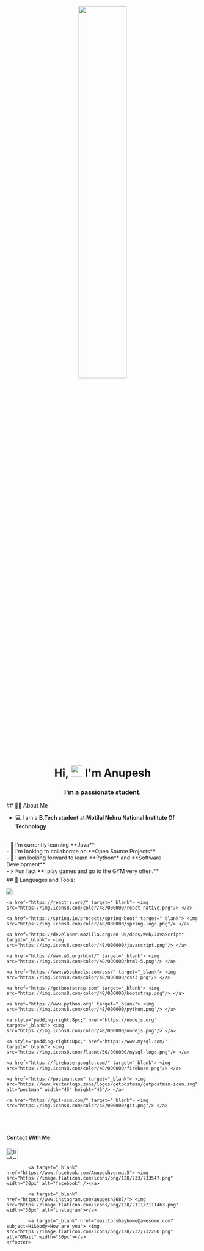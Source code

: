 <!DOCTYPE html>
<html lang="en">
<p align="center"><a href="#"><img width="50%" height="auto" src="https://media.giphy.com/media/836HiJc7pgzy8iNXCn/giphy.gif"/></a></p>

<h1 align="center">Hi, <img src="https://raw.githubusercontent.com/MartinHeinz/MartinHeinz/master/wave.gif" width="30px"> I'm Anupesh</h1>
<h3 align="center">I'm a passionate student.</h3>

<body>
## 🙋‍♂️ About Me

-  💻 I am a **B.Tech student** at **Motilal Nehru National Institute Of Technology**
<br>
- 🌱 I’m currently learning **Java**
<br>
- 👯 I’m looking to collaborate on **Open Source Projects**
<br>
- 📌 I am looking forward to learn **Python** and **Software Development**
<br>
- ⚡ Fun fact **I play games and go to the GYM very often.**
<br>
## 🚀 Languages and Tools:

<p align="left"> 
    <a href="https://www.java.com" target="_blank"> <img src="https://img.icons8.com/color/48/000000/java-coffee-cup-logo.png"/> </a>

    <a href="https://reactjs.org/" target="_blank"> <img src="https://img.icons8.com/color/48/000000/react-native.png"/> </a>
    
    <a href="https://spring.io/projects/spring-boot" target="_blank"> <img src="https://img.icons8.com/color/48/000000/spring-logo.png"/> </a> 
    
    <a href="https://developer.mozilla.org/en-US/docs/Web/JavaScript" target="_blank"> <img src="https://img.icons8.com/color/48/000000/javascript.png"/> </a> 
    
    <a href="https://www.w3.org/html/" target="_blank"> <img src="https://img.icons8.com/color/48/000000/html-5.png"/> </a> 
    
    <a href="https://www.w3schools.com/css/" target="_blank"> <img src="https://img.icons8.com/color/48/000000/css3.png"/> </a> 
    
    <a href="https://getbootstrap.com" target="_blank"> <img src="https://img.icons8.com/color/48/000000/bootstrap.png"/> </a> 
    
    <a href="https://www.python.org" target="_blank"> <img src="https://img.icons8.com/color/48/000000/python.png"/> </a> 
    
    <a style="padding-right:8px;" href="https://nodejs.org" target="_blank"> <img src="https://img.icons8.com/color/48/000000/nodejs.png"/> </a> 
    
    <a style="padding-right:8px;" href="https://www.mysql.com/" target="_blank"> <img src="https://img.icons8.com/fluent/50/000000/mysql-logo.png"/> </a>
    
    <a href="https://firebase.google.com/" target="_blank"> <img src="https://img.icons8.com/color/48/000000/firebase.png"/> </a> 
    
    <a href="https://postman.com" target="_blank"> <img src="https://www.vectorlogo.zone/logos/getpostman/getpostman-icon.svg" alt="postman" width="45" height="45"/> </a>   
    
    <a href="https://git-scm.com/" target="_blank"> <img src="https://img.icons8.com/color/48/000000/git.png"/> </a> 
    
<br/>

<br/>


<footer>
		<h4><strong><u>Contact With Me:</u></strong></h4>
			<a target="_blank" href="https://in.linkedin.com/in/anupesh-kumar-verma-81a711203?challengeId=AQExRuPVADFRBwAAAXkHpx3sXfoo5xeE6rjufGNgUowqWf5WVPs8kDqmlRWyzTYSZcN6TlhbS4IphE5EiYy6IOaqzUjpfjuK0g&submissionId=7c2036b1-0505-7916-81b4-553db7994747" > <img src="https://image.flaticon.com/icons/png/128/174/174857.png" width="30px" alt="linkedin"/></a>

			<a target="_blank" href="https://www.facebook.com/Anupeshverma.5"> <img src="https://image.flaticon.com/icons/png/128/733/733547.png" width="30px" alt="facebook" /></a>

			<a target="_blank" href="https://www.instagram.com/anupesh2687/"> <img src="https://image.flaticon.com/icons/png/128/2111/2111463.png" width="30px" alt="instagram"></a>

        	<a target="_blank" href="mailto:shayhowe@awesome.com?subject=Hi&body=How are you"> <img src="https://image.flaticon.com/icons/png/128/732/732200.png" alt="GMail" width="30px"></a>
	</footer>
</body>
